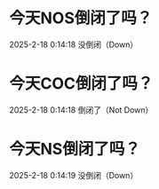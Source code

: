 # 今天NOS倒闭了吗？

2025-2-18 0:14:18 没倒闭（Down）

# 今天COC倒闭了吗？

2025-2-18 0:14:18 倒闭了（Not Down）

# 今天NS倒闭了吗？

2025-2-18 0:14:19 没倒闭（Down）

